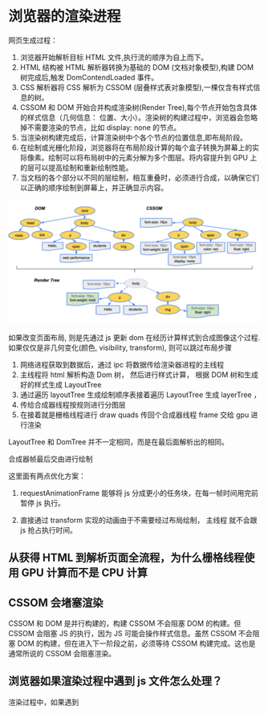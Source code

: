 # 浏览器的渲染进程

网页生成过程：

1. 浏览器开始解析目标 HTML 文件,执行流的顺序为自上而下。
2. HTML 结构被 HTML 解析器转换为基础的 DOM (文档对象模型),构建 DOM 树完成后,触发 DomContendLoaded 事件。
3. CSS 解析器将 CSS 解析为 CSSOM (层叠样式表对象模型),一棵仅含有样式信息的树。
4. CSSOM 和 DOM 开始合并构成渲染树(Render Tree),每个节点开始包含具体的样式信息（几何信息： 位置、大小）。渲染树的构建过程中，浏览器会忽略掉不需要渲染的节点，比如 display: none 的节点。
5. 当渲染树构建完成后，计算渲染树中个各个节点的位置信息,即布局阶段。
6. 在绘制或光栅化阶段，浏览器将在布局阶段计算的每个盒子转换为屏幕上的实际像素。绘制可以将布局树中的元素分解为多个图层。将内容提升到 GPU 上的层可以提高绘制和重新绘制性能。
7. 当文档的各个部分以不同的层绘制，相互重叠时，必须进行合成，以确保它们以正确的顺序绘制到屏幕上，并正确显示内容。

![render tree](./0081Kckwgy1gkhvvfvshkj318y0m4tcj.webp)

如果改变页面布局, 则是先通过 js 更新 dom 在经历计算样式到合成图像这个过程. 如果仅仅是非几何变化(颜色, visibility, transform), 则可以跳过布局步骤

1. 网络进程获取到数据后，通过 ipc 将数据传给渲染器进程的主线程
2. 主线程将 html 解析构造 Dom 树， 然后进行样式计算， 根据 DOM 树和生成好的样式生成 LayoutTree
3. 通过遍历 layoutTree 生成绘制顺序表接着遍历 LayoutTree 生成 layerTree ，
4. 传给合成器线程按规则进行分图层
5. 在接着就是栅格线程进行 draw quads 传回个合成器线程 frame 交给 gpu 进行渲染

LayoutTree 和 DomTree 并不一定相同，而是在最后面解析出的相同。

合成器帧最后交由进行绘制

这里面有两点优化方案：

1. requestAnimationFrame 能够将 js 分成更小的任务块，在每一帧时间用完前暂停 js 执行。

2. 直接通过 transform 实现的动画由于不需要经过布局绘制， 主线程 就不会跟 js 抢占执行时间。

## 从获得 HTML 到解析页面全流程，为什么栅格线程使用 GPU 计算而不是 CPU 计算

## CSSOM 会堵塞渲染

CSSOM 和 DOM 是并行构建的，构建 CSSOM 不会阻塞 DOM 的构建。但 CSSOM 会阻塞 JS 的执行，因为 JS 可能会操作样式信息。虽然 CSSOM 不会阻塞 DOM 的构建，但在进入下一阶段之前，必须等待 CSSOM 构建完成。这也是通常所说的 CSSOM 会阻塞渲染。

## 浏览器如果渲染过程中遇到 js 文件怎么处理？

渲染过程中，如果遇到<script>就停止渲染，执行 JS 代码。因为浏览器有 GUI 渲染线程与 JS 引擎线程，为了防止渲染出现不可预期的结果，这两个线程是互斥的关系。JavaScript 的加载、解析与执行会*阻塞 DOM 的构建*，也就是说，在构建 DOM 时，HTML 解析器若遇到了 JavaScript，那么它会暂停构建 DOM，将控制权移交给 JavaScript 引擎，等 JavaScript 引擎运行完毕，浏览器再从中断的地方恢复 DOM 构建。
